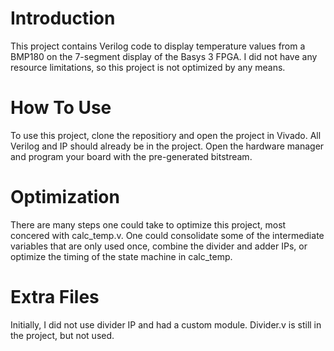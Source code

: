 # Introduction
This project contains Verilog code to display temperature values from a BMP180 on the 7-segment display of the Basys 3 FPGA. I did not have any resource limitations, so this 
project is not optimized by any means.

# How To Use 
To use this project, clone the repositiory and open the project in Vivado. All Verilog and IP should already be in the project. Open the hardware manager and program your board with
the pre-generated bitstream. 

# Optimization
There are many steps one could take to optimize this project, most concered with calc_temp.v. One could consolidate some of the intermediate variables that are only used once, 
combine the divider and adder IPs, or optimize the timing of the state machine in calc_temp. 

# Extra Files
Initially, I did not use divider IP and had a custom module. Divider.v is still in the project, but not used.
